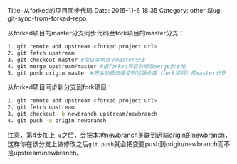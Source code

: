 Title: 从forked的项目同步代码
Date: 2015-11-6 18:35
Category: other
Slug: git-sync-from-forked-repo

从forked项目的master分支同步代码至fork项目的master分支：

```bash
1. git remote add upstream <forked project url>
2. git fetch upstream
3. git checkout master #保证本地处于master分支
4. git merge upstream/master #把forked项目的修改merge到本地
5. git push origin master #把本地修改提交到远端仓库（fork项目）的master分支
```



从forked项目同步新分支到fork项目：

```bash
1. git remote add upstream <forked project url>
2. git fetch upstream
3. git checkout -b newbranch upstream/newbranch
4. git push -u origin newbranch

```
注意，第4步加上`-u`之后，会把本地newbranch关联到远端origin的newbranch，这样你在该分支上做修改之后`git push`就会把变更push到origin/newbranch而不是upstream/newbranch。

